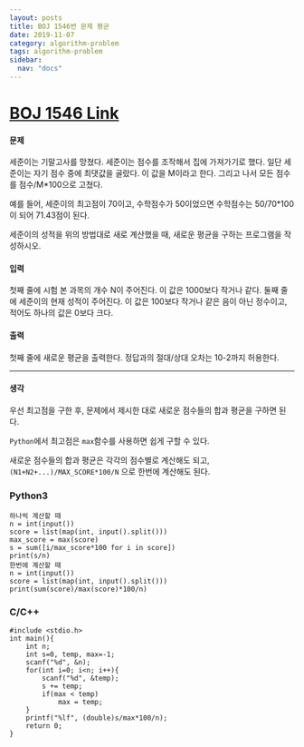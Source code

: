 ```yaml
---
layout: posts
title: BOJ 1546번 문제 평균
date: 2019-11-07
category: algorithm-problem
tags: algorithm-problem
sidebar:
  nav: "docs"
---
```

# [BOJ 1546 Link](https://www.acmicpc.net/problem/1546)
#### 문제
세준이는 기말고사를 망쳤다. 세준이는 점수를 조작해서 집에 가져가기로 했다. 일단 세준이는 자기 점수 중에 최댓값을 골랐다. 이 값을 M이라고 한다. 그리고 나서 모든 점수를 점수/M*100으로 고쳤다.

예를 들어, 세준이의 최고점이 70이고, 수학점수가 50이었으면 수학점수는 50/70*100이 되어 71.43점이 된다.

세준이의 성적을 위의 방법대로 새로 계산했을 때, 새로운 평균을 구하는 프로그램을 작성하시오.

#### 입력
첫째 줄에 시험 본 과목의 개수 N이 주어진다. 이 값은 1000보다 작거나 같다. 둘째 줄에 세준이의 현재 성적이 주어진다. 이 값은 100보다 작거나 같은 음이 아닌 정수이고, 적어도 하나의 값은 0보다 크다.

#### 출력
첫째 줄에 새로운 평균을 출력한다. 정답과의 절대/상대 오차는 10-2까지 허용한다.
- - -
#### 생각
우선 최고점을 구한 후, 문제에서 제시한 대로 새로운 점수들의 합과 평균을 구하면 된다.

`Python`에서 최고점은 `max`함수를 사용하면 쉽게 구할 수 있다.

새로운 점수들의 합과 평균은 각각의 점수별로 계산해도 되고, `(N1+N2+...)/MAX_SCORE*100/N` 으로 한번에 계산해도 된다.
### Python3
```
하나씩 계산할 때
n = int(input())
score = list(map(int, input().split()))
max_score = max(score)
s = sum([i/max_score*100 for i in score])
print(s/n)
한번에 계산할 때
n = int(input())
score = list(map(int, input().split()))
print(sum(score)/max(score)*100/n)
```
### C/C++
```
#include <stdio.h>
int main(){
    int n;
    int s=0, temp, max=-1;
    scanf("%d", &n);
    for(int i=0; i<n; i++){
        scanf("%d", &temp);
        s += temp;
        if(max < temp)
            max = temp;
    }
    printf("%lf", (double)s/max*100/n);
    return 0;
}
```